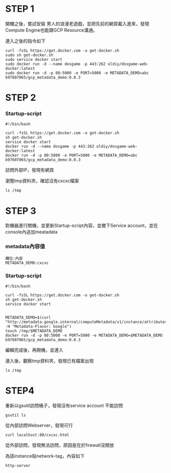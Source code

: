 # STEP 1

開機之後，嘗試安裝 男人的浪漫老遊戲，並把先前的網頁載入進來，發現Compute Engine也能跟GCP Resource溝通。

連入之後的指令如下
```
curl -fsSL https://get.docker.com -o get-docker.sh
sudo sh get-docker.sh
sudo service docker start
sudo docker run -d --name dosgame -p 443:262 oldiy/dosgame-web-docker:latest
sudo docker run -d -p 80:5000 -e PORT=5000 -e METADATA_DEMO=abc  b97607065/gcp_metadata_demo:0.0.3 
```

# STEP 2

### Startup-script

```
#!/bin/bash

curl -fsSL https://get.docker.com -o get-docker.sh
sh get-docker.sh
service docker start
docker run -d --name dosgame -p 443:262 oldiy/dosgame-web-docker:latest
docker run -d -p 80:5000 -e PORT=5000 -e METADATA_DEMO=abc  b97607065/gcp_metadata_demo:0.0.3 
```

訪問外部IP，發現有網頁

瀏覽tmp資料夾，確認沒有cxcxc檔案
```
ls /tmp
```

# STEP 3

對機器進行關機，並更新Startup-script內容，並撤下Service account，並在console內追加meatadata

### metadata內容值

```
欄位:內容
METADATA_DEMO:cxcxc

```

### Startup-script
```
#!/bin/bash

curl -fsSL https://get.docker.com -o get-docker.sh
sh get-docker.sh
service docker start


METADATA_DEMO=$(curl "http://metadata.google.internal/computeMetadata/v1/instance/attributes/METADATA_DEMO" -H "Metadata-Flavor: Google")
touch /tmp/$METADATA_DEMO
docker run -d -p 80:5000 -e PORT=5000 -e METADATA_DEMO=$METADATA_DEMO  b97607065/gcp_metadata_demo:0.0.3 
```

編輯完成後，再開機，並連入

連入後，觀察tmp資料夾，發現已有檔案出現
```
ls /tmp
```

# STEP4

重新以gsutil訪問桶子，發現沒有service account 不能訪問
```
gsutil ls
```

從內部訪問Webserver，發現可行
```
curl localhost:80/cxcxc.html
```

從外部訪問，發現無法訪問，原因是在於firewall沒開放 

為該instance貼network-tag，內容如下

```
http-server
```






